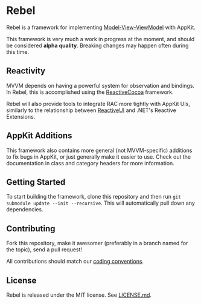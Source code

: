 # Rebel

Rebel is a framework for implementing [Model-View-ViewModel](http://en.wikipedia.org/wiki/Model_View_ViewModel) with AppKit.

This framework is very much a work in progress at the moment, and should be considered **alpha quality**. Breaking changes may happen often during this time.

## Reactivity

MVVM depends on having a powerful system for observation and bindings. In Rebel, this is accomplished using the [ReactiveCocoa](https://github.com/ReactiveCocoa) framework.

Rebel will also provide tools to integrate RAC more tightly with AppKit UIs, similarly to the relationship between [ReactiveUI](https://github.com/reactiveui/ReactiveUI) and .NET's Reactive Extensions.

## AppKit Additions

This framework also contains more general (not MVVM-specific) additions to fix bugs in AppKit, or just generally make it easier to use. Check out the documentation in class and category headers for more information.

## Getting Started

To start building the framework, clone this repository and then run `git submodule update --init --recursive`. This will automatically pull down any dependencies.

## Contributing

Fork this repository, make it awesomer (preferably in a branch named for the topic), send a pull request!

All contributions should match our [coding conventions](https://github.com/github/objective-c-conventions).

## License

Rebel is released under the MIT license. See [LICENSE.md](https://github.com/github/Rebel/blob/master/LICENSE.md).

